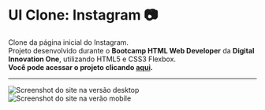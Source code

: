 # UI Clone: Instagram 📷
 Clone da página inicial do Instagram.   
 Projeto desenvolvido durante o **Bootcamp HTML Web Developer** da **Digital Innovation One**, utilizando HTML5 e CSS3 Flexbox.   
 **Você pode acessar o projeto clicando [aqui](http://devmagno.github.io/ui-clone-instagram).**
 ***
![Screenshot do site na versão desktop](https://i.imgur.com/eIG5fnC.png "Screenshot do site na versão desktop")
![Screenshot do site na verão mobile](https://i.imgur.com/lruUVdP.png "Screenshot do site na versão mobile")

